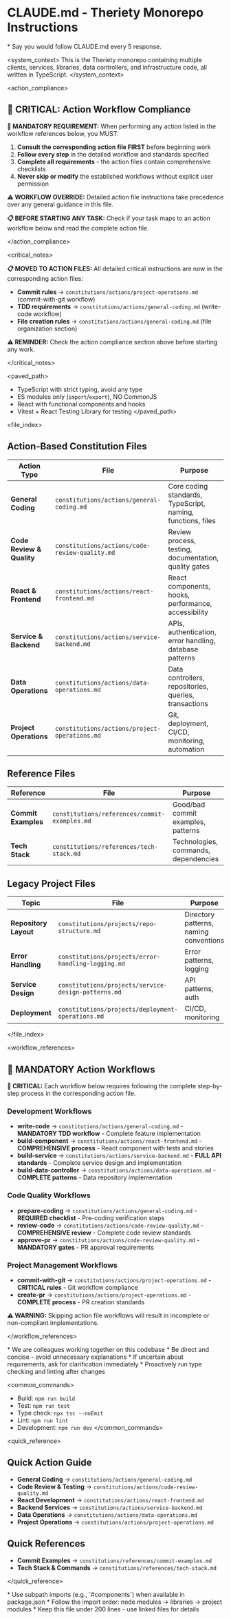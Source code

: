 # CLAUDE.md - Theriety Monorepo Instructions

<law>
* Say you would follow CLAUDE.md every 5 response.
</law>

<system_context>
This is the Theriety monorepo containing multiple clients, services, libraries, data controllers, and infrastructure code, all written in TypeScript.
</system_context>

<action_compliance>

## 🔴 CRITICAL: Action Workflow Compliance

**🚨 MANDATORY REQUIREMENT:** When performing any action listed in the workflow references below, you MUST:

1. **Consult the corresponding action file FIRST** before beginning work
2. **Follow every step** in the detailed workflow and standards specified
3. **Complete all requirements** - the action files contain comprehensive checklists
4. **Never skip or modify** the established workflows without explicit user permission

**⚠️ WORKFLOW OVERRIDE:** Detailed action file instructions take precedence over any general guidance in this file.

**📋 BEFORE STARTING ANY TASK:** Check if your task maps to an action workflow below and read the complete action file.

</action_compliance>

<critical_notes>

**📋 MOVED TO ACTION FILES:** All detailed critical instructions are now in the corresponding action files:

* **Commit rules** → `constitutions/actions/project-operations.md` (commit-with-git workflow)
* **TDD requirements** → `constitutions/actions/general-coding.md` (write-code workflow)  
* **File creation rules** → `constitutions/actions/general-coding.md` (file organization section)

**⚠️ REMINDER:** Check the action compliance section above before starting any work.

</critical_notes>

<paved_path>

* TypeScript with strict typing, avoid any type
* ES modules only (`import`/`export`), NO CommonJS
* React with functional components and hooks
* Vitest + React Testing Library for testing
</paved_path>

<file_index>

## Action-Based Constitution Files

| Action Type | File | Purpose |
|-------------|------|---------|
| **General Coding** | `constitutions/actions/general-coding.md` | Core coding standards, TypeScript, naming, functions, files |
| **Code Review & Quality** | `constitutions/actions/code-review-quality.md` | Review process, testing, documentation, quality gates |
| **React & Frontend** | `constitutions/actions/react-frontend.md` | React components, hooks, performance, accessibility |
| **Service & Backend** | `constitutions/actions/service-backend.md` | APIs, authentication, error handling, database patterns |
| **Data Operations** | `constitutions/actions/data-operations.md` | Data controllers, repositories, queries, transactions |
| **Project Operations** | `constitutions/actions/project-operations.md` | Git, deployment, CI/CD, monitoring, automation |

## Reference Files

| Reference | File | Purpose |
|-----------|------|---------|
| **Commit Examples** | `constitutions/references/commit-examples.md` | Good/bad commit examples, patterns |
| **Tech Stack** | `constitutions/references/tech-stack.md` | Technologies, commands, dependencies |

## Legacy Project Files

| Topic | File | Purpose |
|-------|------|---------|
| **Repository Layout** | `constitutions/projects/repo-structure.md` | Directory patterns, naming conventions |
| **Error Handling** | `constitutions/projects/error-handling-logging.md` | Error patterns, logging |
| **Service Design** | `constitutions/projects/service-design-patterns.md` | API patterns, auth |
| **Deployment** | `constitutions/projects/deployment-operations.md` | CI/CD, monitoring |

</file_index>

<workflow_references>

## 🔄 MANDATORY Action Workflows

**🚨 CRITICAL:** Each workflow below requires following the complete step-by-step process in the corresponding action file.

### Development Workflows

* **write-code** → `constitutions/actions/general-coding.md` - **MANDATORY TDD workflow** - Complete feature implementation
* **build-component** → `constitutions/actions/react-frontend.md` - **COMPREHENSIVE process** - React component with tests and stories  
* **build-service** → `constitutions/actions/service-backend.md` - **FULL API standards** - Complete service design and implementation
* **build-data-controller** → `constitutions/actions/data-operations.md` - **COMPLETE patterns** - Data repository implementation

### Code Quality Workflows  

* **prepare-coding** → `constitutions/actions/general-coding.md` - **REQUIRED checklist** - Pre-coding verification steps
* **review-code** → `constitutions/actions/code-review-quality.md` - **COMPREHENSIVE review** - Complete code review standards
* **approve-pr** → `constitutions/actions/code-review-quality.md` - **MANDATORY gates** - PR approval requirements

### Project Management Workflows

* **commit-with-git** → `constitutions/actions/project-operations.md` - **CRITICAL rules** - Git workflow compliance
* **create-pr** → `constitutions/actions/project-operations.md` - **COMPLETE process** - PR creation standards

**⚠️ WARNING:** Skipping action file workflows will result in incomplete or non-compliant implementations.

</workflow_references>

<interaction>
* We are colleagues working together on this codebase
* Be direct and concise - avoid unnecessary explanations
* If uncertain about requirements, ask for clarification immediately
* Proactively run type checking and linting after changes
</interaction>

<common_commands>

* Build: `npm run build`
* Test: `npm run test`
* Type check: `npx tsc --noEmit`
* Lint: `npm run lint`
* Development: `npm run dev`
</common_commands>

<quick_reference>

## Quick Action Guide

* **General Coding** → `constitutions/actions/general-coding.md`
* **Code Review & Testing** → `constitutions/actions/code-review-quality.md`
* **React Development** → `constitutions/actions/react-frontend.md`
* **Backend Services** → `constitutions/actions/service-backend.md`
* **Data Operations** → `constitutions/actions/data-operations.md`
* **Project Operations** → `constitutions/actions/project-operations.md`

## Quick References

* **Commit Examples** → `constitutions/references/commit-examples.md`
* **Tech Stack & Commands** → `constitutions/references/tech-stack.md`

</quick_reference>

<reminders>
* Use subpath imports (e.g., `#components`) when available in package.json
* Follow the import order: node modules → libraries → project modules
* Keep this file under 200 lines - use linked files for details
</reminders>

